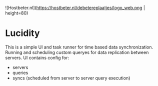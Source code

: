 ![Hostbeter.nl](https://hostbeter.nl/debetereplaatjes/logo_web.png | height=80)

Lucidity
============
This is a simple UI and task runner for time based data synchronization. Running and scheduling custom queryes for data replication between servers. UI contains config for:
- servers
- queries
- syncs (scheduled from server to server query execution)

